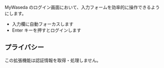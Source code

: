MyWaseda のログイン画面において、入力フォームを効率的に操作できるようにします。

- 入力欄に自動フォーカスします
- Enter キーを押すとログインします

## プライバシー

この拡張機能は認証情報を取得・処理しません。
